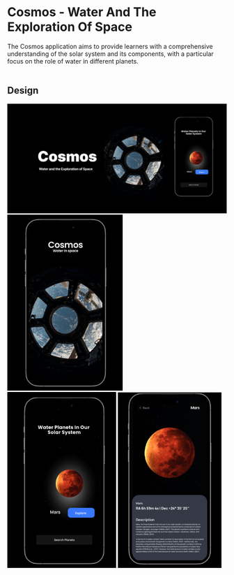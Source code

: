 # Cosmos - Water And The Exploration Of Space

The Cosmos application aims to provide learners with a comprehensive understanding of the 
solar system and its components, with a particular focus on the role of water in different planets.<br>
<br>

## Design

<img src="Backgrounds/Thumbnail.png" width="760"><br>
<img src="Backgrounds/StartScreenApp.png" width="265">
<img src="Backgrounds/HomeScreenGrab.png" width="250">
<img src="Backgrounds/MarsScreenApp.png" width="238">
<br>
<br>

